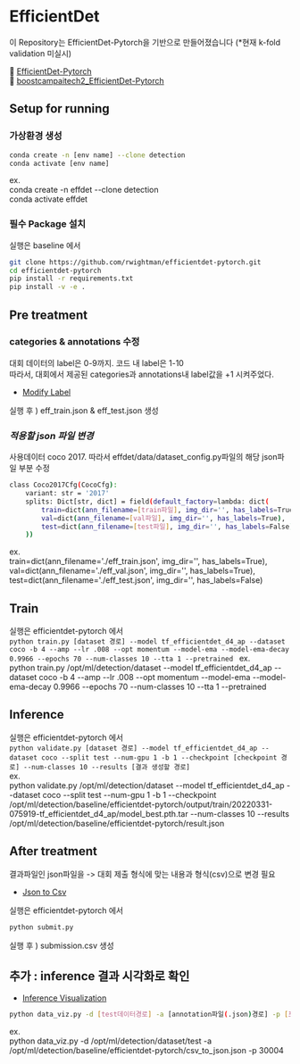 # EfficientDet
이 Repository는 EfficientDet-Pytorch을 기반으로 만들어졌습니다 (*현재 k-fold validation 미실시)  

📗 [EfficientDet-Pytorch](https://github.com/rwightman/efficientdet-pytorch)   
📙 [boostcampaitech2_EfficientDet-Pytorch](https://github.com/boostcampaitech2/object-detection-level2-cv-19/tree/jsg_effdet/efficientdet-pytorch)

## **Setup for running**
### **가상환경 생성**
```bash
conda create -n [env name] --clone detection
conda activate [env name]
``` 
ex.  
conda create -n effdet --clone detection  
conda activate effdet

### **필수 Package 설치**
실행은 baseline 에서  
```bash
git clone https://github.com/rwightman/efficientdet-pytorch.git  
cd efficientdet-pytorch  
pip install -r requirements.txt
pip install -v -e .
```

## **Pre treatment**  
### **categories & annotations 수정**
대회 데이터의 label은 0-9까지. 코드 내 label은 1-10    
따라서, 대회에서 제공된 categories과 annotations내 label값을 +1 시켜주었다.  
* [Modify Label](./modify_label.ipynb)      

실행 후 ) eff_train.json & eff_test.json 생성 

### ***적용할 json 파일 변경***  
사용데이터 coco 2017. 따라서 effdet/data/dataset_config.py파일의 해당 json파일 부분 수정   

```bash  
class Coco2017Cfg(CocoCfg):
    variant: str = '2017'
    splits: Dict[str, dict] = field(default_factory=lambda: dict(
        train=dict(ann_filename=[train파일], img_dir='', has_labels=True),
        val=dict(ann_filename=[val파일], img_dir='', has_labels=True),
        test=dict(ann_filename=[test파일], img_dir='', has_labels=False)
    ))
```
ex.   
train=dict(ann_filename='./eff_train.json', img_dir='', has_labels=True),   
val=dict(ann_filename='./eff_val.json', img_dir='', has_labels=True),   
test=dict(ann_filename='./eff_test.json', img_dir='', has_labels=False)   

## **Train** 
실행은 efficientdet-pytorch 에서  
`
python train.py [dataset 경로] --model tf_efficientdet_d4_ap --dataset coco -b 4 --amp --lr .008 --opt momentum --model-ema --model-ema-decay 0.9966 --epochs 70 --num-classes 10 --tta 1 --pretrained 
`
ex.  
python train.py /opt/ml/detection/dataset --model tf_efficientdet_d4_ap --dataset coco 
-b 4 --amp --lr .008 --opt momentum --model-ema --model-ema-decay 0.9966 --epochs 70 
--num-classes 10 --tta 1 --pretrained    

## **Inference**
실행은 efficientdet-pytorch 에서  
`
python validate.py [dataset 경로] --model tf_efficientdet_d4_ap --dataset coco --split test --num-gpu 1 -b 1 --checkpoint [checkpoint 경로] --num-classes 10 --results [결과 생성할 경로]  
`   
ex.  
python validate.py /opt/ml/detection/dataset --model tf_efficientdet_d4_ap --dataset coco 
--split test --num-gpu 1 -b 1 --checkpoint /opt/ml/detection/baseline/efficientdet-pytorch/output/train/20220331-075919-tf_efficientdet_d4_ap/model_best.pth.tar 
--num-classes 10 --results /opt/ml/detection/baseline/efficientdet-pytorch/result.json    

## **After treatment** 
결과파일인 json파일을 -> 대회 제출 형식에 맞는 내용과 형식(csv)으로 변경 필요 
* [Json to Csv](./submit.py)      

실행은 efficientdet-pytorch 에서    
```bash  
python submit.py    
```   
실행 후 ) submission.csv 생성

## 추가 : inference 결과 시각화로 확인   
* [Inference Visualization](./inference_viz.ipynb)   
```bash
python data_viz.py -d [test데이터경로] -a [annotation파일(.json)경로] -p [포트번호]   
```   
ex.   
python data_viz.py -d /opt/ml/detection/dataset/test -a /opt/ml/detection/baseline/efficientdet-pytorch/csv_to_json.json -p 30004

